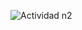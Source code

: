 
![Actividad n2](https://github.com/ISPC-TST-AyC-2024/Tarea2/assets/108839778/4ba1e085-b358-4899-ba79-ca23e953724e)
